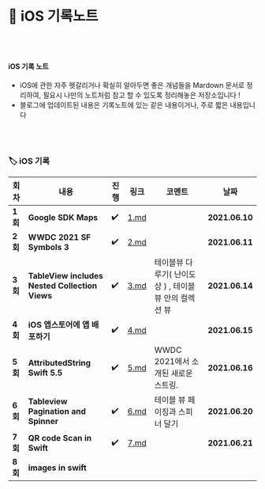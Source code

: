 # 🍭 iOS 기록노트



</br>

</br>



#### iOS 기록 노트

- iOS에 관한 자주 헷갈리거나 확실히 알아두면 좋은 개념들을 Mardown 문서로 정리하여, 필요시 나만의 노트처럼 참고 할 수 있도록 정리해놓은 저장소입니다 !
- 블로그에 업데이트된 내용은 기록노트에 있는 같은 내용이거나, 주로 짧은 내용입니다 



</br>

</br>





### 🏷 iOS 기록 

| 회차    | 내용                                           | 진행 | 링크                                                         | 코멘트                                                  | 날짜           |
| ------- | ---------------------------------------------- | ---- | ------------------------------------------------------------ | ------------------------------------------------------- | -------------- |
| **1회** | **Google SDK Maps**                            | ✔️    | [1.md](https://github.com/Youngminah/iosStudyRecording/blob/main/iOS/1.md) |                                                         | **2021.06.10** |
| **2회** | **WWDC 2021 SF Symbols 3**                     | ✔️    | [2.md](https://github.com/Youngminah/iosStudyRecording/blob/main/iOS/2.md) |                                                         | **2021.06.11** |
| **3회** | **TableView includes Nested Collection Views** | ✔️    | [3.md](https://github.com/Youngminah/iosStudyRecording/blob/main/iOS/3.md) | 테이블뷰 다루기( 난이도 상 ) , 테이블 뷰 안의 컬렉션 뷰 | **2021.06.14** |
| **4회** | **iOS 앱스토어에 앱 배포하기**                 | ✔️    | [4.md](https://github.com/Youngminah/iosStudyRecording/blob/main/iOS/4.md) |                                                         | **2021.06.15** |
| **5회** | **AttributedString Swift 5.5**                 | ✔️    | [5.md](https://github.com/Youngminah/iosStudyRecording/blob/main/iOS/5.md) | WWDC 2021에서 소개된 새로운 스트링.                     | **2021.06.16** |
| **6회** | **Tableview Pagination and Spinner**           | ✔️    | [6.md](https://github.com/Youngminah/iosStudyRecording/blob/main/iOS/6.md) | 테이블 뷰 페이징과 스피너 달기                          | **2021.06.20** |
| **7회** | **QR code Scan in Swift**                      | ✔️    | [7.md](https://github.com/Youngminah/iosStudyRecording/blob/main/iOS/7.md) |                                                         | **2021.06.21** |
| **8회** |          **images in swift**                                       |      |                                                              |                                                         |                |

</br>

</br>
